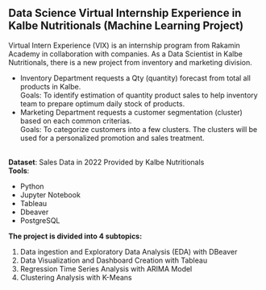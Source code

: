 ## Data Science Virtual Internship Experience in Kalbe Nutritionals (Machine Learning Project)
Virtual Intern Experience (VIX) is an internship program from Rakamin Academy in collaboration with companies. As a Data Scientist in Kalbe Nutritionals, there is a new project from inventory and marketing division.
  * Inventory Department requests a Qty (quantity) forecast from total all products in Kalbe.
<br>Goals: To identify estimation of quantity product sales to help inventory team to prepare optimum daily stock of products.
  * Marketing Department requests a customer segmentation (cluster) based on each common criterias.
<br>Goals: To categorize customers into a few clusters. The clusters will be used for a personalized promotion and sales treatment.

<br>**Dataset**: Sales Data in 2022 Provided by Kalbe Nutritionals
<br>**Tools**:
- Python
- Jupyter Notebook
- Tableau
- Dbeaver
- PostgreSQL

**The project is divided into 4 subtopics:**
1. Data ingestion and Exploratory Data Analysis (EDA) with DBeaver
2. Data Visualization and Dashboard Creation with Tableau
3. Regression Time Series Analysis with ARIMA Model
4. Clustering Analysis with K-Means
